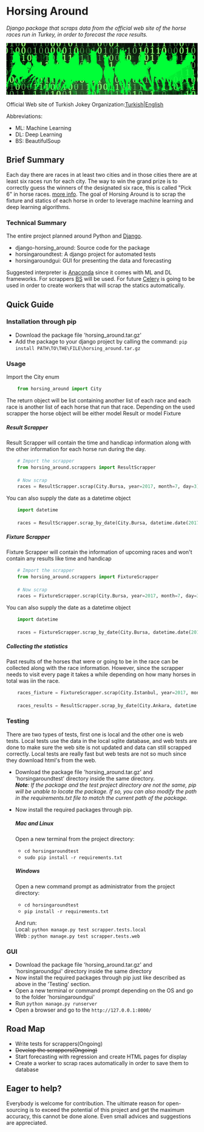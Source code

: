 # Horsing Around
*Django package that scraps data from the official web site of the horse races run in Turkey, in order to forecast the 
race results.*

![alt text][banner]

Official Web site of Turkish Jokey Organization:[Turkish](http://www.tjk.org/)|[English](http://www.tjk.org/EN/YarisSever/YarisSever/Index)

Abbreviations:
* ML: Machine Learning
* DL: Deep Learning
* BS: BeautifulSoup

## Brief Summary
Each day there are races in at least two cities and in those cities there are at least six races run for each city. 
The way to win the grand prize is to correctly guess the winners of the designated six race, this is called "Pick 6" in horse races. [more info](https://en.wikipedia.org/wiki/Pick_6_(horse_racing)). The goal of Horsing Around is to scrap the fixture and statics of each horse in order to leverage machine learning and deep learning algorithms. 

### Technical Summary
The entire project planned around Python and [Django](https://www.djangoproject.com). 

* django-horsing_around: Source code for the package
* horsingaroundtest: A django project for automated tests
* horsingaroundgui: GUI for presenting the data and forecasting

Suggested interpreter is [Anaconda](https://www.anaconda.com) since it comes with ML and DL frameworks. For scrappers
 [BS](https://www.crummy.com/software/BeautifulSoup/bs4/doc/) will be used. For future [Celery](http://www.celeryproject.org/) is going to be used in order to create workers that will scrap the statics automatically.

## Quick Guide
### Installation through pip
* Download the package file 'horsing_around.tar.gz'
* Add the package to your django project by calling the command:
`pip install PATH\TO\THE\FILE\horsing_around.tar.gz `

### Usage
Import the City enum
```python
    from horsing_around import City
```

The return object will be list containing another list of each race and each race is another list of each horse that 
run that race. Depending on the used scrapper the horse object will be either model Result or model Fixture

##### Result Scrapper
Result Scrapper will contain the time and handicap information along with the other information for each horse run 
during the day.
```python
    # Import the scrapper
    from horsing_around.scrappers import ResultScrapper
    
    # Now scrap
    races = ResultScrapper.scrap(City.Bursa, year=2017, month=7, day=3)
```
You can also supply the date as a datetime object
```python
    import datetime
    
    races = ResultScrapper.scrap_by_date(City.Bursa, datetime.date(2017, 7, 3)) 
```

##### Fixture Scrapper
Fixture Scrapper will contain the information of upcoming races and won't contain any results like time and handicap
```python
    # Import the scrapper
    from horsing_around.scrappers import FixtureScrapper
    
    # Now scrap
    races = FixtureScrapper.scrap(City.Bursa, year=2017, month=7, day=3)
```
You can also supply the date as a datetime object
```python
    import datetime
    
    races = FixtureScrapper.scrap_by_date(City.Bursa, datetime.date(2017, 7, 3)) 
```
##### Collecting the statistics
Past results of the horses that were or going to be in the race can be collected along with the race information. 
However,
 since the scrapper needs to visit every page it takes a while depending on how many horses in total was iin the race.
```python
    races_fixture = FixtureScrapper.scrap(City.Istanbul, year=2017, month=10, day=8, get_past_statistics=True)

    races_results = ResultScrapper.scrap_by_date(City.Ankara, datetime.date(2017, 10, 7), get_past_statistics=True)
```

### Testing
There are two types of tests, first one is local and the other one is web tests. Local tests use the data in the local 
sqlite database, and web tests are done to make sure the web site is not updated and data can still scrapped correctly. Local tests are really fast but web tests are not so much since they download html's from the web.

* Download the package file 'horsing_around.tar.gz' and 'horsingaroundtest' directory inside the same directory.  
    *__Note__: If the package and the test project directory are not the same, pip will be unable to locate the package.
     If 
    so, you can also modify the path in the requirements.txt file to match the current path of the package.*
* Now install the required packages through pip.  
    ##### Mac and Linux
    Open a new terminal from the project directory:  
    * `cd horsingaroundtest`
    * `sudo pip install -r requirements.txt`
    
    ##### Windows
    Open a new command prompt as administrator from the project directory:
    * `cd horsingaroundtest`
    * `pip install -r requirements.txt`
    
    And run:  
    Local: `python manage.py test scrapper.tests.local`  
    Web : `python manage.py test scrapper.tests.web`
    

### GUI
* Download the package file 'horsing_around.tar.gz' and 'horsingaroundgui' directory inside the same directory
* Now install the required packages through pip just like described as above in the 'Testing' section.
* Open a new terminal or command prompt depending on the OS and go to the folder 'horsingaroundgui'
* Run `python manage.py runserver`
* Open a browser and go to the `http://127.0.0.1:8000/`

## Road Map
* Write tests for scrappers(Ongoing)
* ~~Develop the scrappers(Ongoing)~~
* Start forecasting with regression and create HTML pages for display
* Create a worker to scrap races automatically in order to save them to database 

## Eager to help?
Everybody is welcome for contribution. The ultimate reason for open-sourcing is to exceed the potential of this 
project and get the maximum accuracy, this cannot be done alone. Even small advices and suggestions are appreciated.


[banner]: github/banner.jpg "Horsing Around Banner"
